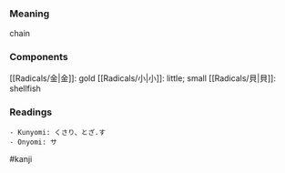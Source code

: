 ### Meaning

chain

### Components

[[Radicals/金|金]]: gold [[Radicals/小|小]]: little; small [[Radicals/貝|貝]]: shellfish

### Readings

```
- Kunyomi: くさり、とざ.す
- Onyomi: サ
```

#kanji